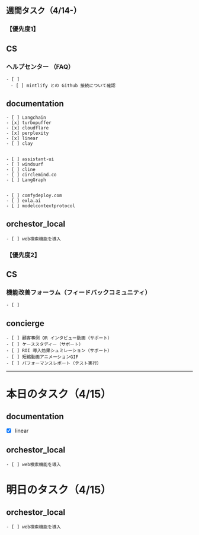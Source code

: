 ## 週間タスク（4/14-）

### 【優先度1】
## CS
### ヘルプセンター （FAQ）
```
- [ ] 
　- [ ] mintlify との Github 接続について確認
```
## documentation
```
- [ ] Langchain
- [x] turbopuffer
- [x] cloudflare
- [x] perplexity
- [x] linear
- [ ] clay


- [ ] assistant-ui
- [ ] windsurf
- [ ] cline
- [ ] circlemind.co
- [ ] LangGraph


- [ ] comfydeploy.com
- [ ] exla.ai
- [ ] modelcontextprotocol

```

## orchestor_local
```
- [ ] web検索機能を導入
```


### 【優先度2】
## CS
### 機能改善フォーラム（フィードバックコミュニティ）
```
- [ ] 
```
## concierge
```
- [ ] 顧客事例 OR インタビュー動画（サポート）
- [ ] ケーススタディー（サポート）
- [ ] ROI 導入効果シュミレーション（サポート）
- [ ] 短縮動画アニメーションGIF
- [ ] パフォーマンスレポート（テスト実行）
```
---

# 本日のタスク（4/15）

## documentation

- [x] linear

## orchestor_local
```
- [ ] web検索機能を導入
```

# 明日のタスク（4/15）

## orchestor_local
```
- [ ] web検索機能を導入
```
